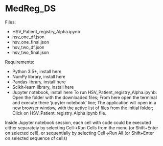 # MedReg_DS

Files:
- HSV_Patient_registry_Alpha.ipynb
- hsv_one_df.json
- hsv_one_final.json
- hsv_two_df.json
- hsv_two_final.json

Requirements:
- Python 3.5+, install here
- NumPy library, install here
- Pandas library, install here
- Scikit-learn library, install here
- Jupyter notebook, install here
To run HSV_Patient_registry_Alpha.ipynb: 
Open the folder with the downloaded files; 
From here open the terminal and execute there ‘jupyter notebook’ line;
The application will open in a new browser window, with the active list of files from the initial folder;
Click on HSV_Patient_registry_Alpha.ipynb file.

Inside Jupyter notebook session, each cell with code could be executed either separately by selecting Cell->Run Cells from the menu (or Shift+Enter on selected cell), or sequentially by selecting Cell->Run All (or Shift+Enter on selected sequence of cells)
